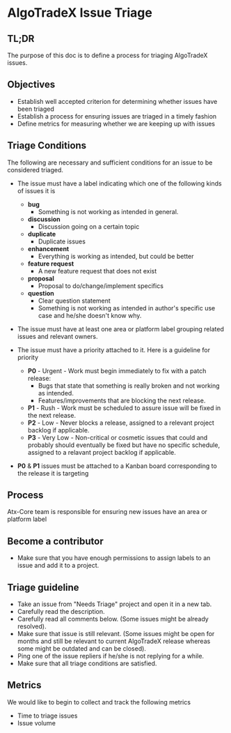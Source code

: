 # AlgoTradeX Issue Triage

## TL;DR

The purpose of this doc is to define a process for triaging AlgoTradeX issues.

## Objectives

* Establish well accepted criterion for determining whether issues have been triaged
* Establish a process for ensuring issues are triaged in a timely fashion
* Define metrics for measuring whether we are keeping up with issues

## Triage Conditions

The following are necessary and sufficient conditions for an issue to be considered triaged.

* The issue must have a label indicating which one of the following kinds of issues it is
  
  * **bug**
    * Something is not working as intended in general.
  * **discussion**
    * Discussion going on a certain topic
  * **duplicate**
    * Duplicate issues
  * **enhancement**
    * Everything is working as intended, but could be better
  * **feature request**
    * A new feature request that does not exist
  * **proposal**
    * Proposal to do/change/implement specifics
  * **question**
    * Clear question statement
    * Something is not working as intended in author's specific use case and he/she doesn't know why.
  

* The issue must have at least one area or platform label grouping related issues and relevant owners.

* The issue must have a priority attached to it. Here is a guideline for priority

  * **P0** - Urgent - Work must begin immediately to fix with a patch release:
    * Bugs that state that something is really broken and not working as intended.
    * Features/improvements that are blocking the next release.
  * **P1** - Rush - Work must be scheduled to assure issue will be fixed in the next release.
  * **P2** - Low - Never blocks a release, assigned to a relevant project backlog if applicable.
  * **P3** - Very Low - Non-critical or cosmetic issues that could and probably should eventually be fixed but have no specific schedule, assigned to a relavant project backlog if applicable.

* **P0** & **P1** issues must be attached to a Kanban board corresponding to the release it is targeting


## Process

Atx-Core team is responsible for ensuring new issues have an area or platform label

## Become a contributor

* Make sure that you have enough permissions to assign labels to an issue and add it to a project.

## Triage guideline

* Take an issue from "Needs Triage" project and open it in a new tab.
* Carefully read the description.
* Carefully read all comments below. (Some issues might be already resolved).
* Make sure that issue is still relevant. (Some issues might be open for months and still be relevant to current AlgoTradeX release whereas some might be outdated and can be closed).
* Ping one of the issue repliers if he/she is not replying for a while.
* Make sure that all triage conditions are satisfied.

## Metrics

We would like to begin to collect and track the following metrics

* Time to triage issues
* Issue volume
